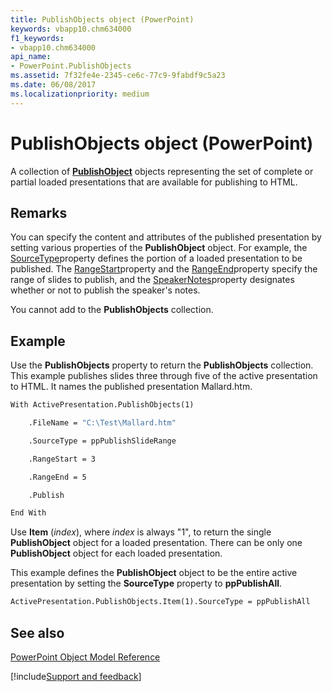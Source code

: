 ```yaml
---
title: PublishObjects object (PowerPoint)
keywords: vbapp10.chm634000
f1_keywords:
- vbapp10.chm634000
api_name:
- PowerPoint.PublishObjects
ms.assetid: 7f32fe4e-2345-ce6c-77c9-9fabdf9c5a23
ms.date: 06/08/2017
ms.localizationpriority: medium
---
```



# PublishObjects object (PowerPoint)

A collection of **[PublishObject](PowerPoint.PublishObject.md)** objects representing the set of complete or partial loaded presentations that are available for publishing to HTML.


## Remarks

You can specify the content and attributes of the published presentation by setting various properties of the **PublishObject** object. For example, the [SourceType](PowerPoint.PublishObject.SourceType.md)property defines the portion of a loaded presentation to be published. The [RangeStart](PowerPoint.PublishObject.RangeStart.md)property and the [RangeEnd](PowerPoint.PublishObject.RangeEnd.md)property specify the range of slides to publish, and the [SpeakerNotes](PowerPoint.PublishObject.SpeakerNotes.md)property designates whether or not to publish the speaker's notes.

You cannot add to the **PublishObjects** collection.


## Example

Use the **PublishObjects** property to return the **PublishObjects** collection. This example publishes slides three through five of the active presentation to HTML. It names the published presentation Mallard.htm.


```vb
With ActivePresentation.PublishObjects(1)

    .FileName = "C:\Test\Mallard.htm"

    .SourceType = ppPublishSlideRange

    .RangeStart = 3

    .RangeEnd = 5

    .Publish

End With
```

Use **Item** (_index_), where _index_ is always "1", to return the single **PublishObject** object for a loaded presentation. There can be only one **PublishObject** object for each loaded presentation.

This example defines the **PublishObject** object to be the entire active presentation by setting the **SourceType** property to **ppPublishAll**.




```vb
ActivePresentation.PublishObjects.Item(1).SourceType = ppPublishAll
```


## See also


[PowerPoint Object Model Reference](overview/PowerPoint/object-model.md)

[!include[Support and feedback](~/includes/feedback-boilerplate.md)]